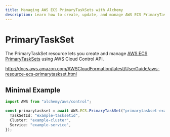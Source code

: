 ```yaml
---
title: Managing AWS ECS PrimaryTaskSets with Alchemy
description: Learn how to create, update, and manage AWS ECS PrimaryTaskSets using Alchemy Cloud Control.
---
```


# PrimaryTaskSet

The PrimaryTaskSet resource lets you create and manage [AWS ECS PrimaryTaskSets](https://docs.aws.amazon.com/ecs/latest/userguide/) using AWS Cloud Control API.

http://docs.aws.amazon.com/AWSCloudFormation/latest/UserGuide/aws-resource-ecs-primarytaskset.html

## Minimal Example

```ts
import AWS from "alchemy/aws/control";

const primarytaskset = await AWS.ECS.PrimaryTaskSet("primarytaskset-example", {
  TaskSetId: "example-tasksetid",
  Cluster: "example-cluster",
  Service: "example-service",
});
```

